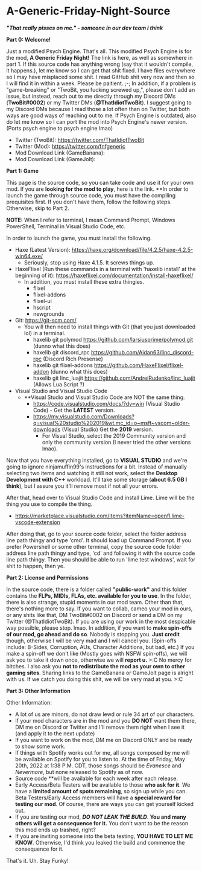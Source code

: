 # A-Generic-Friday-Night-Source
***"That really pisses on me." - someone in our dev team i think***

**Part 0: Welcome!**

Just a modified Psych Engine. That's all. This modified Psych Engine is for the mod, **A Generic Friday Night!** The link is here, as well as somewhere in part 1. If this source code has anything wrong (say that it wouldn't compile, it happens.), let me know so I can get that shit fixed. I have files everywhere so I may have misplaced some shit. I read GitHub shit very now and then so I will find it in within a week. Please be paitient. ;-; In addition, if a problem is "game-breaking" or "TwoBit, you fucking screwed up,", please don't add an issue, but instead, reach out to me directly through my Discord DMs (**TwoBit#0002**) or my Twitter DMs (**@ThatIdiotTwoBit**). I suggest going to my Discord DMs because I read those a lot often than on Twitter, but both ways are good ways of reaching out to me. If Psych Engine is outdated, also do let me know so I can port the mod into Psych Engine's newer version. (Ports psych engine to psych engine lmao)

- Twitter (TwoBit): https://twitter.com/ThatIdiotTwoBit
- Twitter (Mod): https://twitter.com/fnfgeneric
- Mod Download Link (GameBanana): 
- Mod Download Link (GameJolt): 

**Part 1: Game**

This page is the source code, so you can take code and use it for your own mod. 
If you are **looking for the mod to play**, here is the link. 
**In order to launch the game through source code, you must have the compiling prequisites first. If you don't have them, follow the following steps. Otherwise, skip to Part 2.

**NOTE:** When I refer to terminal, I mean Command Prompt, Windows PowerShell, Terminal in Visual Studio Code, etc.

In order to launch the game, you must install the following.
- Haxe (Latest Version): https://haxe.org/download/file/4.2.5/haxe-4.2.5-win64.exe/
  - Seriously, stop using Haxe 4.1.5. It screws things up.
- HaxeFlixel (Run these commands in a terminal with 'haxelib install' at the beginning of it): https://haxeflixel.com/documentation/install-haxeflixel/
  - In addition, you must install these extra thingies.
     - flixel
     - flixel-addons
     - flixel-ui
     - hscript
     - newgrounds
- Git: https://git-scm.com/
  - You will then need to install things with Git (that you just downloaded lol) in a terminal.
     - haxelib git polymod https://github.com/larsiusprime/polymod.git (dunno what this does)
     - haxelib git discord_rpc https://github.com/Aidan63/linc_discord-rpc (Discord Rich Presense) 
     - haxelib git flixel-addons https://github.com/HaxeFlixel/flixel-addon (dunno what this does)
     - haxelib git linc_luajit https://github.com/AndreiRudenko/linc_luajit (Allows Lua Script ?)
- Visual Studio and Visual Studio Code
  - **Visual Studio and Visual Studio Code are NOT the same thing. 
     - https://code.visualstudio.com/docs/?dv=win (Visual Studio Code) - Get the **LATEST** version.
     - https://my.visualstudio.com/Downloads?q=visual%20studio%202019&wt.mc_id=o~msft~vscom~older-downloads (Visual Studio) Get the **2019** version.
       - For Visual Studio, select the 2019 Community version and only the community version (I never tried the other versions lmao).
   
Now that you have everything installed, go to **VISUAL STUDIO** and we're going to ignore ninjamuffin99's instructions for a bit. Instead of manually selecting two items and watching it still not work, select the **Desktop Development with C++** workload. It'll take some storage (**about 6.5 GB I think**), but I assure you it'll remove most if not all your errors.

After that, head over to Visual Studio Code and install Lime. Lime will be the thing you use to compile the thing.
  - https://marketplace.visualstudio.com/items?itemName=openfl.lime-vscode-extension

After doing that, go to your source code folder, select the folder address line path thingy and type 'cmd'. It should load up Command Prompt. If you prefer Powershell or some other terminal, copy the source code folder address line path thingy and type, 'cd' and following it with the source code line path thingy. Then you should be able to run 'lime test windows', wait for shit to happen, then ye.

**Part 2: License and Permissions**

In the source code, there is a folder called **"public-work"** and this folder contains the **FLPs, MIDIs, FLAs, etc. available for you to use**. In the folder, there is also strange, stupid moments in our mod team. Other than that, there's nothing more to say.
If you want to collab, cameo your mod in ours, or any shits like that, DM TwoBit#0002 on Discord or send a DM on my Twitter (@ThatIdiotTwoBit). If you are using our work in the most despicable way possible, please stop. lmao.
In addition, if you want to **make spin-offs of our mod, go ahead and do so**. Nobody is stopping you. **Just credit** though, otherwise I will be very mad and I will cancel you. (Spin-offs include: B-Sides, Corruption, AUs, Character Additions, but bad, etc.) If you make a spin-off we don't like (Mostly goes with NSFW spin-offs), we will ask you to take it down once, otherwise we will **report u.** >:C No mercy for bitches.
I also ask you **not to redistribute the mod as your own to other gaming sites**. Sharing links to the GameBanana or GameJolt page is alright with us. 
If we catch you doing this shit, we will be very mad at you. >:C

**Part 3: Other Information**

Other Information:
- A lot of us are minors, do not draw lewd or rule 34 art of our characters.
- If your mod characters are in the mod and you **DO NOT** want them there, DM me on Discord or Twitter and I'll remove them right when I see it (and apply it to the next update)
- If you want to work on the mod, DM me on Discord ONLY and be ready to show some work.
- If things with Spotify works out for me, all songs composed by me will be available on Spotify for you to listen to. At the time of Friday, May 20th, 2022 at 1:38 P.M. CDT, those songs should be *Evanesce* and *Nevermore*, but none released to Spotify as of now. 
- Source code **will be available for each week after each release.
- Early Access/Beta Testers will be available to those **who ask for it**. We have a **limited amount of spots remaining**, so sign up while you can. Beta Testers/Early Access members will have a **special reward for testing our mod**. Of course, there are ways you can get yourself kicked out. 
- If you are testing our mod, ***DO NOT LEAK THE BUILD***. **You and many others will get a consequence for it.** You don't want to be the reason this mod ends up trashed, right?
- If you are inviting someone into the beta testing, **YOU HAVE TO LET ME KNOW**. Otherwise, I'd think you leaked the build and commence the consequence for it.

That's it. Uh. Stay Funky!
